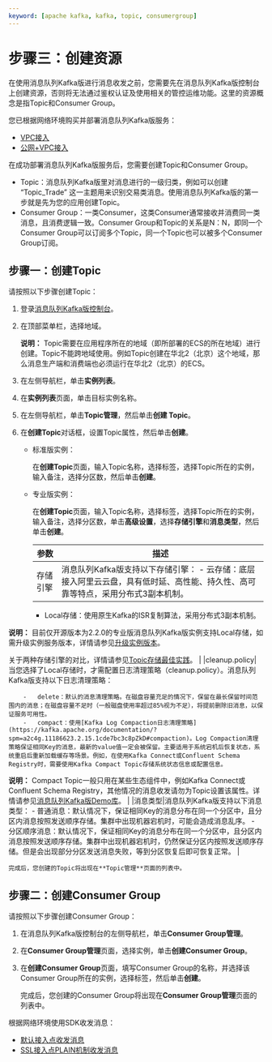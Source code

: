 ```yaml
---
keyword: [apache kafka, kafka, topic, consumergroup]
---
```


# 步骤三：创建资源

在使用消息队列Kafka版进行消息收发之前，您需要先在消息队列Kafka版控制台上创建资源，否则将无法通过鉴权认证及使用相关的管控运维功能。这里的资源概念是指Topic和Consumer Group。

您已根据网络环境购买并部署消息队列Kafka版服务：

-   [VPC接入](/cn.zh-CN/快速入门/步骤二：购买和部署实例/VPC接入.md)
-   [公网+VPC接入](/cn.zh-CN/快速入门/步骤二：购买和部署实例/公网+VPC接入.md)

在成功部署消息队列Kafka版服务后，您需要创建Topic和Consumer Group。

-   Topic：消息队列Kafka版里对消息进行的一级归类，例如可以创建 “Topic\_Trade” 这一主题用来识别交易类消息。使用消息队列Kafka版的第一步就是先为您的应用创建Topic。
-   Consumer Group：一类Consumer，这类Consumer通常接收并消费同一类消息，且消费逻辑一致。Consumer Group和Topic的关系是N：N，即同一个Consumer Group可以订阅多个Topic，同一个Topic也可以被多个Consumer Group订阅。

## 步骤一：创建Topic

请按照以下步骤创建Topic：

1.  登录[消息队列Kafka版控制台](http://kafka.console.aliyun.com/)。

2.  在顶部菜单栏，选择地域。

    **说明：** Topic需要在应用程序所在的地域（即所部署的ECS的所在地域）进行创建。Topic不能跨地域使用。例如Topic创建在华北2（北京）这个地域，那么消息生产端和消费端也必须运行在华北2（北京）的ECS。

3.  在左侧导航栏，单击**实例列表**。

4.  在**实例列表**页面，单击目标实例名称。

5.  在左侧导航栏，单击**Topic管理**，然后单击**创建 Topic**。

6.  在**创建Topic**对话框，设置Topic属性，然后单击**创建**。

    -   标准版实例：

        在**创建Topic**页面，输入Topic名称，选择标签，选择Topic所在的实例，输入备注，选择分区数，然后单击**创建**。

    -   专业版实例：

        在**创建Topic**页面，输入Topic名称，选择标签，选择Topic所在的实例，输入备注，选择分区数，单击**高级设置**，选择**存储引擎**和**消息类型**，然后单击**创建**。

        |参数|描述|
        |--|--|
        |存储引擎|消息队列Kafka版支持以下存储引擎：         -   云存储：底层接入阿里云云盘，具有低时延、高性能、持久性、高可靠等特点，采用分布式3副本机制。
        -   Local存储：使用原生Kafka的ISR复制算法，采用分布式3副本机制。

**说明：** 目前仅开源版本为2.2.0的专业版消息队列Kafka版实例支持Local存储，如需升级实例服务版本，详情请参见[升级实例版本](/cn.zh-CN/用户指南/实例/升级实例版本.md)。

关于两种存储引擎的对比，详情请参见[Topic存储最佳实践](/cn.zh-CN/产品简介/存储引擎对比.md)。 |
        |cleanup.policy|当您选择了Local存储时，才需配置日志清理策略（cleanup.policy）。消息队列Kafka版支持以下日志清理策略：

        -   delete：默认的消息清理策略。在磁盘容量充足的情况下，保留在最长保留时间范围内的消息；在磁盘容量不足时（一般磁盘使用率超过85%视为不足），将提前删除旧消息，以保证服务可用性。
        -   compact：使用[Kafka Log Compaction日志清理策略](https://kafka.apache.org/documentation/?spm=a2c4g.11186623.2.15.1cde7bc3c8pZkD#compaction)。Log Compaction清理策略保证相同Key的消息，最新的value值一定会被保留。主要适用于系统宕机后恢复状态，系统重启后重新加载缓存等场景。例如，在使用Kafka Connect或Confluent Schema Registry时，需要使用Kafka Compact Topic存储系统状态信息或配置信息。

**说明：** Compact Topic一般只用在某些生态组件中，例如Kafka Connect或Confluent Schema Registry，其他情况的消息收发请勿为Topic设置该属性。详情请参见[消息队列Kafka版Demo库](https://code.aliyun.com/alikafka/aliware-kafka-demos/tree/master)。 |
        |消息类型|消息队列Kafka版支持以下消息类型：         -   普通消息：默认情况下，保证相同Key的消息分布在同一个分区中，且分区内消息按照发送顺序存储。集群中出现机器宕机时，可能会造成消息乱序。
        -   分区顺序消息：默认情况下，保证相同Key的消息分布在同一个分区中，且分区内消息按照发送顺序存储。集群中出现机器宕机时，仍然保证分区内按照发送顺序存储。但是会出现部分分区发送消息失败，等到分区恢复后即可恢复正常。 |

    完成后，您创建的Topic将出现在**Topic管理**页面的列表中。


## 步骤二：创建Consumer Group

请按照以下步骤创建Consumer Group：

1.  在消息队列Kafka版控制台的左侧导航栏，单击**Consumer Group管理**。

2.  在**Consumer Group管理**页面，选择实例，单击**创建Consumer Group**。

3.  在**创建Consumer Group**页面，填写Consumer Group的名称，并选择该Consumer Group所在的实例，选择标签，然后单击**创建**。

    完成后，您创建的Consumer Group将出现在**Consumer Group管理**页面的列表中。


根据网络环境使用SDK收发消息：

-   [默认接入点收发消息](/cn.zh-CN/快速入门/步骤四：使用SDK收发消息/默认接入点收发消息.md)
-   [SSL接入点PLAIN机制收发消息](/cn.zh-CN/快速入门/步骤四：使用SDK收发消息/SSL接入点PLAIN机制收发消息.md)

